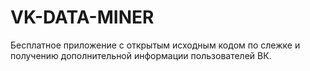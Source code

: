 # VK-DATA-MINER
Бесплатное приложение с открытым исходным кодом по слежке и получению дополнительной информации пользователей ВК.
